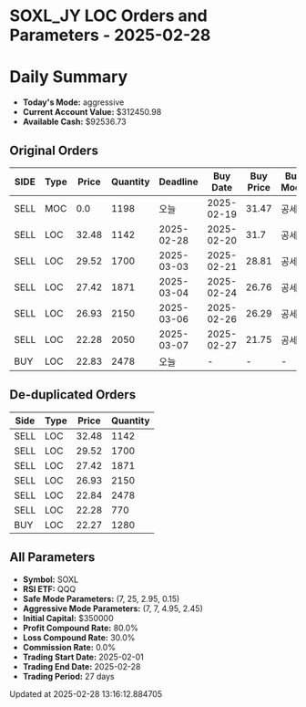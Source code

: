 # SOXL_JY LOC Orders and Parameters - 2025-02-28

# Daily Summary

- **Today's Mode:** aggressive
- **Current Account Value:** $312450.98
- **Available Cash:** $92536.73

## Original Orders

| SIDE | Type | Price | Quantity | Deadline | Buy Date | Buy Price | Buy Mode |
|------|------|-------|----------|----------|----------|-----------|----------|
| SELL | MOC | 0.0 | 1198 | 오늘 | 2025-02-19 | 31.47 | 공세 |
| SELL | LOC | 32.48 | 1142 | 2025-02-28 | 2025-02-20 | 31.7 | 공세 |
| SELL | LOC | 29.52 | 1700 | 2025-03-03 | 2025-02-21 | 28.81 | 공세 |
| SELL | LOC | 27.42 | 1871 | 2025-03-04 | 2025-02-24 | 26.76 | 공세 |
| SELL | LOC | 26.93 | 2150 | 2025-03-06 | 2025-02-26 | 26.29 | 공세 |
| SELL | LOC | 22.28 | 2050 | 2025-03-07 | 2025-02-27 | 21.75 | 공세 |
| BUY | LOC | 22.83 | 2478 | 오늘 | - | - | - |

## De-duplicated Orders

| Side | Type | Price | Quantity |
|------|------|-------|----------|
| SELL | LOC | 32.48 | 1142 |
| SELL | LOC | 29.52 | 1700 |
| SELL | LOC | 27.42 | 1871 |
| SELL | LOC | 26.93 | 2150 |
| SELL | LOC | 22.84 | 2478 |
| SELL | LOC | 22.28 | 770 |
| BUY | LOC | 22.27 | 1280 |

## All Parameters

- **Symbol:** SOXL
- **RSI ETF:** QQQ
- **Safe Mode Parameters:** (7, 25, 2.95, 0.15)
- **Aggressive Mode Parameters:** (7, 7, 4.95, 2.45)
- **Initial Capital:** $350000
- **Profit Compound Rate:** 80.0%
- **Loss Compound Rate:** 30.0%
- **Commission Rate:** 0.0%
- **Trading Start Date:** 2025-02-01
- **Trading End Date:** 2025-02-28
- **Trading Period:** 27 days

Updated at 2025-02-28 13:16:12.884705
